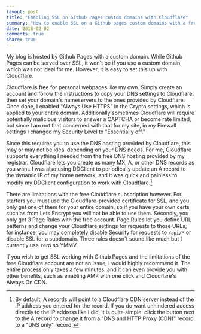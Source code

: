 ```yaml
---
layout: post
title: "Enabling SSL on Github Pages custom domains with Cloudflare"
summary: "How to enable SSL on a Github pages custom domains with a free Cloudflare account."
date: 2018-02-02
comments: true
share: true
---
```


My blog is hosted by Github Pages with a custom domain. While Github Pages can be served over SSL, it won't be if you use a custom domain, which was not ideal for me. However, it is easy to set this up with Cloudflare.

Cloudflare is free for personal webpages like my own. Simply create an account and follow the instructions to copy your DNS settings to Cloudflare, then set your domain's nameservers to the ones provided by Cloudflare. Once done, I enabled "Always Use HTTPS" in the Crypto settings, which is applied to your entire domain. Additionally sometimes Cloudflare will require potentially malicious visitors to answer a CAPTCHA or become rate limited, but since I am not that concerned with that for my site, in my Firewall settings I changed my Security Level to "Essentially off." 

Since this requires you to use the DNS hosting provided by Cloudflare, this may or may not be ideal depending on your DNS needs. For me, Cloudflare supports everything I needed from the free DNS hosting provided by my registrar. Cloudflare lets you create as many MX, A, or other DNS records as you want. I was also using DDClient to periodically update an A record to the dynamic IP of my home network, and it was quick and painless to modify my DDClient configuration to work with Cloudflare.[^1] 

[^1]: By default, A records will point to a Cloudflare CDN server instead of the IP address you entered for the record. If you do want unhindered access directly to the IP address like I did, it is quite simple: click the button next to the A record to change it from a "DNS and HTTP Proxy (CDN)" record to a "DNS only" record.

There are limitations with the free Cloudflare subscription however. For starters you must use the Cloudflare-provided certificate for SSL, and you only get one of them for your entire domain, so if you have your own certs such as from Lets Encrypt you will not be able to use them. Secondly, you only get 3 Page Rules with the free account. Page Rules let you define URL patterns and change your Cloudflare settings for requests to those URLs; for instance, you may completely disable Security for requests to `/api/*` or disable SSL for a subdomain. Three rules doesn't sound like much but I currently use zero so YMMV.

If you wish to get SSL working with Github Pages and the limitations of the free Cloudflare account are not an issue, I would highly recommend it. The entire process only takes a few minutes, and it can even provide you with other benefits, such as enabling AMP with one click and Cloudflare's Always On CDN.
